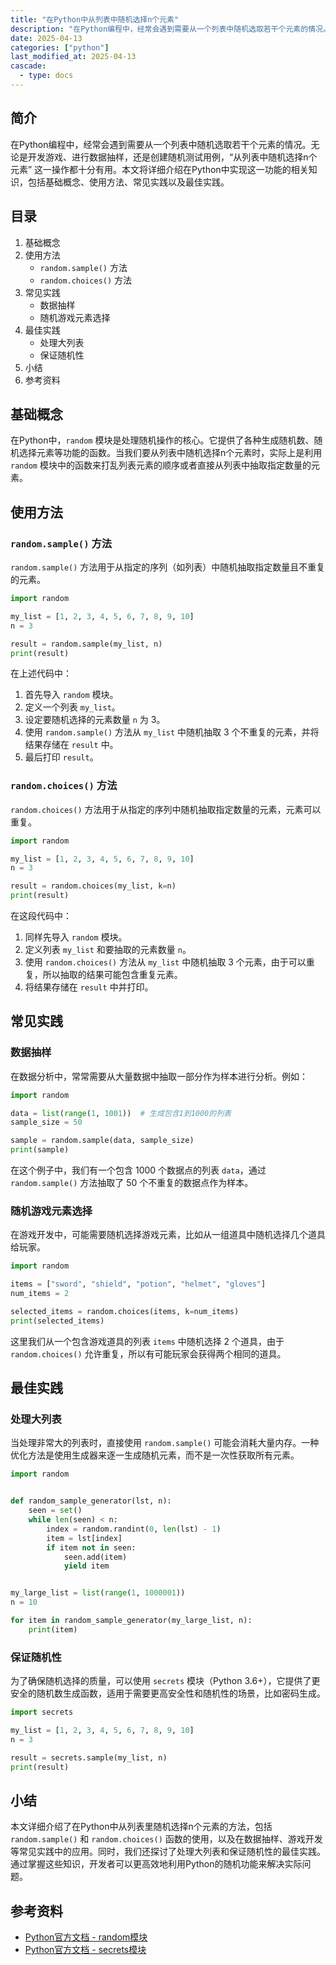 ```yaml
---
title: "在Python中从列表中随机选择n个元素"
description: "在Python编程中，经常会遇到需要从一个列表中随机选取若干个元素的情况。无论是开发游戏、进行数据抽样，还是创建随机测试用例，“从列表中随机选择n个元素” 这一操作都十分有用。本文将详细介绍在Python中实现这一功能的相关知识，包括基础概念、使用方法、常见实践以及最佳实践。"
date: 2025-04-13
categories: ["python"]
last_modified_at: 2025-04-13
cascade:
  - type: docs
---
```



## 简介
在Python编程中，经常会遇到需要从一个列表中随机选取若干个元素的情况。无论是开发游戏、进行数据抽样，还是创建随机测试用例，“从列表中随机选择n个元素” 这一操作都十分有用。本文将详细介绍在Python中实现这一功能的相关知识，包括基础概念、使用方法、常见实践以及最佳实践。

<!-- more -->
## 目录
1. 基础概念
2. 使用方法
    - `random.sample()` 方法
    - `random.choices()` 方法
3. 常见实践
    - 数据抽样
    - 随机游戏元素选择
4. 最佳实践
    - 处理大列表
    - 保证随机性
5. 小结
6. 参考资料

## 基础概念
在Python中，`random` 模块是处理随机操作的核心。它提供了各种生成随机数、随机选择元素等功能的函数。当我们要从列表中随机选择n个元素时，实际上是利用 `random` 模块中的函数来打乱列表元素的顺序或者直接从列表中抽取指定数量的元素。

## 使用方法

### `random.sample()` 方法
`random.sample()` 方法用于从指定的序列（如列表）中随机抽取指定数量且不重复的元素。

```python
import random

my_list = [1, 2, 3, 4, 5, 6, 7, 8, 9, 10]
n = 3

result = random.sample(my_list, n)
print(result)
```

在上述代码中：
1. 首先导入 `random` 模块。
2. 定义一个列表 `my_list`。
3. 设定要随机选择的元素数量 `n` 为 3。
4. 使用 `random.sample()` 方法从 `my_list` 中随机抽取 3 个不重复的元素，并将结果存储在 `result` 中。
5. 最后打印 `result`。

### `random.choices()` 方法
`random.choices()` 方法用于从指定的序列中随机抽取指定数量的元素，元素可以重复。

```python
import random

my_list = [1, 2, 3, 4, 5, 6, 7, 8, 9, 10]
n = 3

result = random.choices(my_list, k=n)
print(result)
```

在这段代码中：
1. 同样先导入 `random` 模块。
2. 定义列表 `my_list` 和要抽取的元素数量 `n`。
3. 使用 `random.choices()` 方法从 `my_list` 中随机抽取 3 个元素，由于可以重复，所以抽取的结果可能包含重复元素。
4. 将结果存储在 `result` 中并打印。

## 常见实践

### 数据抽样
在数据分析中，常常需要从大量数据中抽取一部分作为样本进行分析。例如：

```python
import random

data = list(range(1, 1001))  # 生成包含1到1000的列表
sample_size = 50

sample = random.sample(data, sample_size)
print(sample)
```

在这个例子中，我们有一个包含 1000 个数据点的列表 `data`，通过 `random.sample()` 方法抽取了 50 个不重复的数据点作为样本。

### 随机游戏元素选择
在游戏开发中，可能需要随机选择游戏元素，比如从一组道具中随机选择几个道具给玩家。

```python
import random

items = ["sword", "shield", "potion", "helmet", "gloves"]
num_items = 2

selected_items = random.choices(items, k=num_items)
print(selected_items)
```

这里我们从一个包含游戏道具的列表 `items` 中随机选择 2 个道具，由于 `random.choices()` 允许重复，所以有可能玩家会获得两个相同的道具。

## 最佳实践

### 处理大列表
当处理非常大的列表时，直接使用 `random.sample()` 可能会消耗大量内存。一种优化方法是使用生成器来逐一生成随机元素，而不是一次性获取所有元素。

```python
import random


def random_sample_generator(lst, n):
    seen = set()
    while len(seen) < n:
        index = random.randint(0, len(lst) - 1)
        item = lst[index]
        if item not in seen:
            seen.add(item)
            yield item


my_large_list = list(range(1, 1000001))
n = 10

for item in random_sample_generator(my_large_list, n):
    print(item)
```

### 保证随机性
为了确保随机选择的质量，可以使用 `secrets` 模块（Python 3.6+），它提供了更安全的随机数生成函数，适用于需要更高安全性和随机性的场景，比如密码生成。

```python
import secrets

my_list = [1, 2, 3, 4, 5, 6, 7, 8, 9, 10]
n = 3

result = secrets.sample(my_list, n)
print(result)
```

## 小结
本文详细介绍了在Python中从列表里随机选择n个元素的方法，包括 `random.sample()` 和 `random.choices()` 函数的使用，以及在数据抽样、游戏开发等常见实践中的应用。同时，我们还探讨了处理大列表和保证随机性的最佳实践。通过掌握这些知识，开发者可以更高效地利用Python的随机功能来解决实际问题。

## 参考资料
- [Python官方文档 - random模块](https://docs.python.org/3/library/random.html)
- [Python官方文档 - secrets模块](https://docs.python.org/3/library/secrets.html)